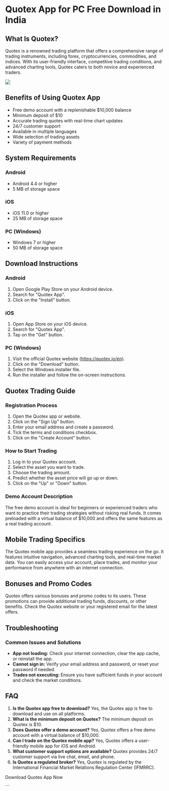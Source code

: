 # Quotex App for PC Free Download in India

## What Is Quotex?

Quotex is a renowned trading platform that offers a comprehensive range
of trading instruments, including forex, cryptocurrencies, commodities,
and indices. With its user-friendly interface, competitive trading
conditions, and advanced charting tools, Quotex caters to both novice
and experienced traders.

[![](https://static.quotex.io/files/10_en/300_250.jpg)](https://traff.sbs/brokerqxlid)

## Benefits of Using Quotex App

-   Free demo account with a replenishable \$10,000 balance
-   Minimum deposit of \$10
-   Accurate trading quotes with real-time chart updates
-   24/7 customer support
-   Available in multiple languages
-   Wide selection of trading assets
-   Variety of payment methods

## System Requirements

### Android

-   Android 4.4 or higher
-   5 MB of storage space

### iOS

-   iOS 11.0 or higher
-   25 MB of storage space

### PC (Windows)

-   Windows 7 or higher
-   50 MB of storage space

## Download Instructions

### Android

1.  Open Google Play Store on your Android device.
2.  Search for "Quotex App".
3.  Click on the "Install" button.

### iOS

1.  Open App Store on your iOS device.
2.  Search for "Quotex App".
3.  Tap on the "Get" button.

### PC (Windows)

1.  Visit the official Quotex website (https://quotex.io/en).
2.  Click on the "Download" button.
3.  Select the Windows installer file.
4.  Run the installer and follow the on-screen instructions.

## Quotex Trading Guide

### Registration Process

1.  Open the Quotex app or website.
2.  Click on the "Sign Up" button.
3.  Enter your email address and create a password.
4.  Tick the terms and conditions checkbox.
5.  Click on the "Create Account" button.

### How to Start Trading

1.  Log in to your Quotex account.
2.  Select the asset you want to trade.
3.  Choose the trading amount.
4.  Predict whether the asset price will go up or down.
5.  Click on the "Up" or "Down" button.

### Demo Account Description

The free demo account is ideal for beginners or experienced traders who
want to practice their trading strategies without risking real funds. It
comes preloaded with a virtual balance of \$10,000 and offers the same
features as a real trading account.

## Mobile Trading Specifics

The Quotex mobile app provides a seamless trading experience on the go.
It features intuitive navigation, advanced charting tools, and real-time
market data. You can easily access your account, place trades, and
monitor your performance from anywhere with an internet connection.

## Bonuses and Promo Codes

Quotex offers various bonuses and promo codes to its users. These
promotions can provide additional trading funds, discounts, or other
benefits. Check the Quotex website or your registered email for the
latest offers.

## Troubleshooting

### Common Issues and Solutions

-   **App not loading:** Check your internet connection, clear the app
    cache, or reinstall the app.
-   **Cannot sign in:** Verify your email address and password, or reset
    your password if needed.
-   **Trades not executing:** Ensure you have sufficient funds in your
    account and check the market conditions.

## FAQ

1.  **Is the Quotex app free to download?** Yes, the Quotex app is free
    to download and use on all platforms.
2.  **What is the minimum deposit on Quotex?** The minimum deposit on
    Quotex is \$10.
3.  **Does Quotex offer a demo account?** Yes, Quotex offers a free demo
    account with a virtual balance of \$10,000.
4.  **Can I trade on the Quotex mobile app?** Yes, Quotex offers a
    user-friendly mobile app for iOS and Android.
5.  **What customer support options are available?** Quotex provides
    24/7 customer support via live chat, email, and phone.
6.  **Is Quotex a regulated broker?** Yes, Quotex is regulated by the
    International Financial Market Relations Regulation Center (IFMRRC).

Download Quotex App Now

\`\`\`

